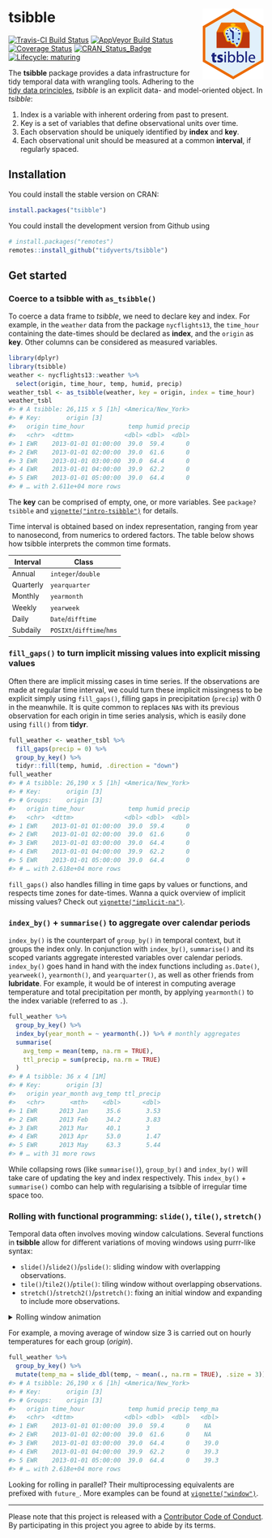 
<!-- README.md is generated from README.Rmd. Please edit that file -->

# tsibble <img src="man/figures/logo.png" align="right" />

[![Travis-CI Build
Status](https://travis-ci.org/tidyverts/tsibble.svg?branch=master)](https://travis-ci.org/tidyverts/tsibble)
[![AppVeyor Build
Status](https://ci.appveyor.com/api/projects/status/github/tidyverts/tsibble?branch=master&svg=true)](https://ci.appveyor.com/project/tidyverts/tsibble)
[![Coverage
Status](https://codecov.io/gh/tidyverts/tsibble/branch/master/graph/badge.svg)](https://codecov.io/github/tidyverts/tsibble?branch=master)
[![CRAN\_Status\_Badge](http://www.r-pkg.org/badges/version/tsibble)](https://cran.r-project.org/package=tsibble)
[![Lifecycle:
maturing](https://img.shields.io/badge/lifecycle-maturing-blue.svg)](https://www.tidyverse.org/lifecycle/#maturing)

The **tsibble** package provides a data infrastructure for tidy temporal
data with wrangling tools. Adhering to the [tidy data
principles](https://tidyr.tidyverse.org/articles/tidy-data.html),
*tsibble* is an explicit data- and model-oriented object. In *tsibble*:

1.  Index is a variable with inherent ordering from past to present.
2.  Key is a set of variables that define observational units over time.
3.  Each observation should be uniquely identified by **index** and
    **key**.
4.  Each observational unit should be measured at a common **interval**,
    if regularly spaced.

## Installation

You could install the stable version on CRAN:

``` r
install.packages("tsibble")
```

You could install the development version from Github using

``` r
# install.packages("remotes")
remotes::install_github("tidyverts/tsibble")
```

## Get started

### Coerce to a tsibble with `as_tsibble()`

To coerce a data frame to *tsibble*, we need to declare key and index.
For example, in the `weather` data from the package `nycflights13`, the
`time_hour` containing the date-times should be declared as **index**,
and the `origin` as **key**. Other columns can be considered as measured
variables.

``` r
library(dplyr)
library(tsibble)
weather <- nycflights13::weather %>% 
  select(origin, time_hour, temp, humid, precip)
weather_tsbl <- as_tsibble(weather, key = origin, index = time_hour)
weather_tsbl
#> # A tsibble: 26,115 x 5 [1h] <America/New_York>
#> # Key:       origin [3]
#>   origin time_hour            temp humid precip
#>   <chr>  <dttm>              <dbl> <dbl>  <dbl>
#> 1 EWR    2013-01-01 01:00:00  39.0  59.4      0
#> 2 EWR    2013-01-01 02:00:00  39.0  61.6      0
#> 3 EWR    2013-01-01 03:00:00  39.0  64.4      0
#> 4 EWR    2013-01-01 04:00:00  39.9  62.2      0
#> 5 EWR    2013-01-01 05:00:00  39.0  64.4      0
#> # … with 2.611e+04 more rows
```

The **key** can be comprised of empty, one, or more variables. See
`package?tsibble` and
[`vignette("intro-tsibble")`](http://tsibble.tidyverts.org/articles/intro-tsibble.html)
for details.

Time interval is obtained based on index representation, ranging from
year to nanosecond, from numerics to ordered factors. The table below
shows how tsibble interprets the common time formats.

| **Interval** | **Class**                 |
| ------------ | ------------------------- |
| Annual       | `integer`/`double`        |
| Quarterly    | `yearquarter`             |
| Monthly      | `yearmonth`               |
| Weekly       | `yearweek`                |
| Daily        | `Date`/`difftime`         |
| Subdaily     | `POSIXt`/`difftime`/`hms` |

### `fill_gaps()` to turn implicit missing values into explicit missing values

Often there are implicit missing cases in time series. If the
observations are made at regular time interval, we could turn these
implicit missingness to be explicit simply using `fill_gaps()`, filling
gaps in precipitation (`precip`) with 0 in the meanwhile. It is quite
common to replaces `NA`s with its previous observation for each origin
in time series analysis, which is easily done using `fill()` from
**tidyr**.

``` r
full_weather <- weather_tsbl %>%
  fill_gaps(precip = 0) %>% 
  group_by_key() %>% 
  tidyr::fill(temp, humid, .direction = "down")
full_weather
#> # A tsibble: 26,190 x 5 [1h] <America/New_York>
#> # Key:       origin [3]
#> # Groups:    origin [3]
#>   origin time_hour            temp humid precip
#>   <chr>  <dttm>              <dbl> <dbl>  <dbl>
#> 1 EWR    2013-01-01 01:00:00  39.0  59.4      0
#> 2 EWR    2013-01-01 02:00:00  39.0  61.6      0
#> 3 EWR    2013-01-01 03:00:00  39.0  64.4      0
#> 4 EWR    2013-01-01 04:00:00  39.9  62.2      0
#> 5 EWR    2013-01-01 05:00:00  39.0  64.4      0
#> # … with 2.618e+04 more rows
```

`fill_gaps()` also handles filling in time gaps by values or functions,
and respects time zones for date-times. Wanna a quick overview of
implicit missing values? Check out
[`vignette("implicit-na")`](http://tsibble.tidyverts.org/articles/implicit-na.html).

### `index_by()` + `summarise()` to aggregate over calendar periods

`index_by()` is the counterpart of `group_by()` in temporal context, but
it groups the index only. In conjunction with `index_by()`,
`summarise()` and its scoped variants aggregate interested variables
over calendar periods. `index_by()` goes hand in hand with the index
functions including `as.Date()`, `yearweek()`, `yearmonth()`, and
`yearquarter()`, as well as other friends from **lubridate**. For
example, it would be of interest in computing average temperature and
total precipitation per month, by applying `yearmonth()` to the index
variable (referred to as `.`).

``` r
full_weather %>%
  group_by_key() %>%
  index_by(year_month = ~ yearmonth(.)) %>% # monthly aggregates
  summarise(
    avg_temp = mean(temp, na.rm = TRUE),
    ttl_precip = sum(precip, na.rm = TRUE)
  )
#> # A tsibble: 36 x 4 [1M]
#> # Key:       origin [3]
#>   origin year_month avg_temp ttl_precip
#>   <chr>       <mth>    <dbl>      <dbl>
#> 1 EWR      2013 Jan     35.6       3.53
#> 2 EWR      2013 Feb     34.2       3.83
#> 3 EWR      2013 Mar     40.1       3   
#> 4 EWR      2013 Apr     53.0       1.47
#> 5 EWR      2013 May     63.3       5.44
#> # … with 31 more rows
```

While collapsing rows (like `summarise()`), `group_by()` and
`index_by()` will take care of updating the key and index respectively.
This `index_by()` + `summarise()` combo can help with regularising a
tsibble of irregular time space
too.

### Rolling with functional programming: `slide()`, `tile()`, `stretch()`

Temporal data often involves moving window calculations. Several
functions in **tsibble** allow for different variations of moving
windows using purrr-like syntax:

  - `slide()`/`slide2()`/`pslide()`: sliding window with overlapping
    observations.
  - `tile()`/`tile2()`/`ptile()`: tiling window without overlapping
    observations.
  - `stretch()`/`stretch2()`/`pstretch()`: fixing an initial window and
    expanding to include more observations.

<details>

<summary>Rolling window animation</summary>

<img src="man/figures/animate-1.gif" align="center" />

</details>

For example, a moving average of window size 3 is carried out on hourly
temperatures for each group (*origin*).

``` r
full_weather %>% 
  group_by_key() %>% 
  mutate(temp_ma = slide_dbl(temp, ~ mean(., na.rm = TRUE), .size = 3))
#> # A tsibble: 26,190 x 6 [1h] <America/New_York>
#> # Key:       origin [3]
#> # Groups:    origin [3]
#>   origin time_hour            temp humid precip temp_ma
#>   <chr>  <dttm>              <dbl> <dbl>  <dbl>   <dbl>
#> 1 EWR    2013-01-01 01:00:00  39.0  59.4      0    NA  
#> 2 EWR    2013-01-01 02:00:00  39.0  61.6      0    NA  
#> 3 EWR    2013-01-01 03:00:00  39.0  64.4      0    39.0
#> 4 EWR    2013-01-01 04:00:00  39.9  62.2      0    39.3
#> 5 EWR    2013-01-01 05:00:00  39.0  64.4      0    39.3
#> # … with 2.618e+04 more rows
```

Looking for rolling in parallel? Their multiprocessing equivalents are
prefixed with `future_`. More examples can be found at
[`vignette("window")`](https://tsibble.tidyverts.org/articles/window.html).

-----

Please note that this project is released with a [Contributor Code of
Conduct](https://github.com/tidyverts/tsibble/blob/master/.github/CODE_OF_CONDUCT.md).
By participating in this project you agree to abide by its terms.
